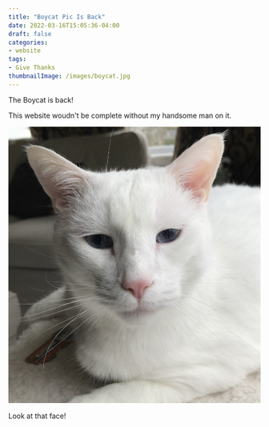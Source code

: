 ```yaml
---
title: "Boycat Pic Is Back"
date: 2022-03-16T15:05:36-04:00
draft: false
categories:
- website
tags:
- Give Thanks
thumbnailImage: /images/boycat.jpg
---
```


The Boycat is back!
<!--more-->
This website woudn't be complete without my handsome man on it.

![So Handsome](/images/boycat.jpg)

Look at that face!